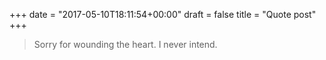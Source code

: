 +++
date = "2017-05-10T18:11:54+00:00"
draft = false
title = "Quote post"
+++


> Sorry for wounding the heart. I never intend.